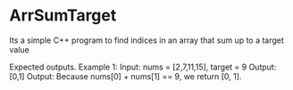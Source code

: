 # ArrSumTarget
Its a simple C++ program to find indices in an array that sum up to a target value

Expected outputs. 
Example 1: Input: nums = [2,7,11,15], target = 9 
Output: [0,1] Output: Because nums[0] + nums[1] == 9, we return [0, 1].
